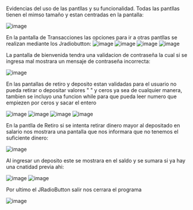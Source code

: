Evidencias del uso de las pantllas y su funcionalidad.
Todas las pantllas tienen el mimso tamaño y estan centradas en la pantalla:

![image](https://github.com/AnthonyHaro/Prueba3/assets/150816518/8096551c-c5ed-43ef-a42a-16a99cd11c8d)

En la pantalla de Transacciones las opciones para ir a otras pantllas se realizan mediante los Jradiobutton:
![image](https://github.com/AnthonyHaro/Prueba3/assets/150816518/9aafceb4-3988-4db3-9753-4ae501f77316)
![image](https://github.com/AnthonyHaro/Prueba3/assets/150816518/79fef355-e8e3-4331-a9f7-584b7f831af2)
![image](https://github.com/AnthonyHaro/Prueba3/assets/150816518/2399a9f0-ccd6-4fa7-8135-408ff24f2f31)
![image](https://github.com/AnthonyHaro/Prueba3/assets/150816518/2dd68fe5-afac-49ce-9488-176c7aa4141e)

La pantalla de bienvenida tendra una validacion de contraseña la cual si se ingresa mal mostrara un mensaje de contraseña incorrecta:

![image](https://github.com/AnthonyHaro/Prueba3/assets/150816518/62cb6d44-4797-4d8d-bfbf-627e94a36f62)

En las pantallas de retiro y deposito estan validadas para el usuario no pueda retirar o depositar valores " " y ceros ya sea de cualquier manera, tambien se incluyo una funcion while para que pueda leer numero que empiezen por ceros y sacar el entero

![image](https://github.com/AnthonyHaro/Prueba3/assets/150816518/bc461049-052d-45d5-9945-9a5318fdf94f)
![image](https://github.com/AnthonyHaro/Prueba3/assets/150816518/6cc75157-9536-4145-970e-28616efd9ada)
![image](https://github.com/AnthonyHaro/Prueba3/assets/150816518/3bcdee34-3927-4991-a2d8-012957c8c0bd)
![image](https://github.com/AnthonyHaro/Prueba3/assets/150816518/93f32077-d1fd-4a1c-b523-8899a0d7dec0)

En la pantlla de Retiro si se intenta retirar dinero mayor al depositado en salario nos mostrara una pantalla que nos informara que no tenemos el suficiente dinero:

![image](https://github.com/AnthonyHaro/Prueba3/assets/150816518/5471ed01-0b5c-41b8-81ee-471f72ec7795)

Al ingresar un deposito este se mostrara en el saldo y se sumara si ya hay una cnatidad previa ahi:

![image](https://github.com/AnthonyHaro/Prueba3/assets/150816518/b34c0168-671e-42d1-bfde-8295334e9fb0)
![image](https://github.com/AnthonyHaro/Prueba3/assets/150816518/33102320-95ac-4bbe-abdc-00fa8d5d89d9)

Por ultimo el JRadioButton salir nos cerrara el programa

![image](https://github.com/AnthonyHaro/Prueba3/assets/150816518/81f9de49-9021-4b82-84ba-19ecd2089fb9)









